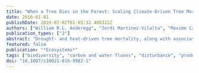 ```yaml
---
title: "When a Tree Dies in the Forest: Scaling Climate-Driven Tree Mortality to Ecosystem Water and Carbon Fluxes"
date: 2016-01-01
publishDate: 2019-07-02T01:05:32.488322Z
authors: ["William R.L. Anderegg", "Jordi Martinez-Vilalta", "Maxime Cailleret", "Jesus Julio Camarero", "Brent E. Ewers", "David Galbraith", "Arthur Gessler", "Rüdiger Grote", "Cho ying Huang", "Shaun R. Levick", "Thomas L. Powell", "Lucy Rowland", "Raúl Sánchez-Salguero", "Volodymyr Trotsiuk"]
publication_types: ["2"]
abstract: "Drought- and heat-driven tree mortality, along with associated insect outbreaks, have been observed globally in recent decades and are expected to increase in future climates. Despite its potential to profoundly alter ecosystem carbon and water cycles, how tree mortality scales up to ecosystem functions and fluxes is uncertain. We describe a framework for this scaling where the effects of mortality are a function of the mortality attributes, such as spatial clustering and functional role of the trees killed, and ecosystem properties, such as productivity and diversity. We draw upon remote-sensing data and ecosystem flux data to illustrate this framework and place climate-driven tree mortality in the context of other major disturbances. We find that emerging evidence suggests that climate-driven tree mortality impacts may be relatively small and recovery times are remarkably fast (̃4 years for net ecosystem production). We review the key processes in ecosystem models necessary to simulate the effects of mortality on ecosystem fluxes and highlight key research gaps in modeling. Overall, our results highlight the key axes of variation needed for better monitoring and modeling of the impacts of tree mortality and provide a foundation for including climate-driven tree mortality in a disturbance framework."
featured: false
publication: "*Ecosystems*"
tags: ["biodiversity", "carbon and water fluxes", "disturbance", "productivity", "recovery", "resilience"]
doi: "10.1007/s10021-016-9982-1"
---
```


